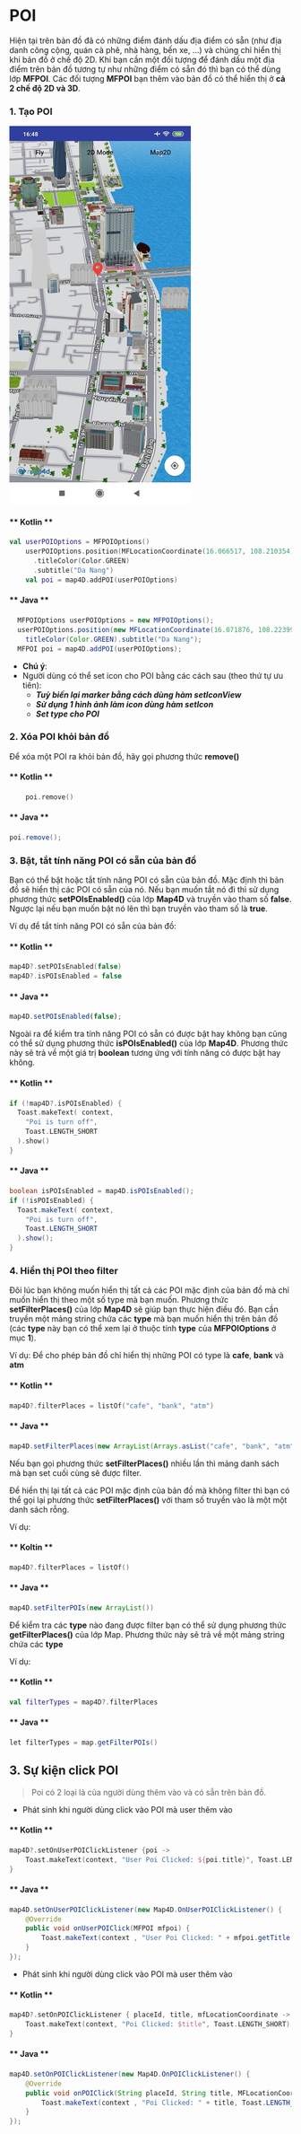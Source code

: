 # POI

Hiện tại trên bản đồ đã có những điểm đánh dấu địa điểm có sẵn (như địa danh công cộng, quán cà phê, nhà hàng, bến xe, ...)
và chúng chỉ hiển thị khi bản đồ ở chế độ 2D. Khi bạn cần một đối tượng để đánh dấu một địa điểm trên bản đồ tương tự như
những điểm có sẵn đó thì bạn có thể dùng lớp **MFPOI**. Các đối tượng **MFPOI** bạn thêm vào bản đồ có thể hiển thị
ở **cả 2 chế độ 2D và 3D**. 

### 1. Tạo POI

![CocosPod](../../resources/v1.4/poi.jpg) 
  
<!-- tabs:start -->
#### ** Kotlin **
```kotlin
val userPOIOptions = MFPOIOptions()
    userPOIOptions.position(MFLocationCoordinate(16.066517, 108.210354)).title("Test User POI")
      .titleColor(Color.GREEN)
      .subtitle("Da Nang")
    val poi = map4D.addPOI(userPOIOptions)
```

#### ** Java **
```java
  MFPOIOptions userPOIOptions = new MFPOIOptions();
  userPOIOptions.position(new MFLocationCoordinate(16.071876, 108.223994)).title("Test User POI")
    titleColor(Color.GREEN).subtitle("Da Nang");
  MFPOI poi = map4D.addPOI(userPOIOptions);
```
<!-- tabs:end -->
 - **Chú ý**:
 - Người dùng có thể set icon cho POI bằng các cách sau (theo thứ tự ưu tiên):
   - ***Tuỳ biến lại marker bằng cách dùng hàm setIconView***
   - ***Sử dụng 1 hình ảnh làm icon dùng hàm setIcon***
   - ***Set type cho POI***
   
### 2. Xóa POI khỏi bản đồ

Để xóa một POI ra khỏi bản đồ, hãy gọi phương thức **remove()**

<!-- tabs:start -->
#### ** Kotlin **
```kotlin
    poi.remove()
```
#### ** Java **
```java
poi.remove();
```
<!-- tabs:end -->

### 3. Bật, tắt tính năng POI có sẵn của bản đồ

Bạn có thể bật hoặc tắt tính năng POI có sẵn của bản đồ. Mặc định thì bản đồ sẽ hiển thị các POI có sẵn của nó. Nếu bạn
muốn tắt nó đi thì sử dụng phương thức **setPOIsEnabled()** của lớp **Map4D** và truyền vào tham số **false**. Ngược
lại nếu bạn muốn bật nó lên thì bạn truyền vào tham số là **true**.

Ví dụ để tắt tính năng POI có sẵn của bản đồ:

<!-- tabs:start -->

#### ** Kotlin **
```kotlin
map4D?.setPOIsEnabled(false)
map4D?.isPOIsEnabled = false
```
#### ** Java **
```javascript
map4D.setPOIsEnabled(false);
```
<!-- tabs:end -->
Ngoài ra để kiểm tra tính năng POI có sẵn có được bật hay không bạn cũng có thể sử dụng phương thức **isPOIsEnabled()**
của lớp **Map4D**. Phương thức này sẽ trả về một giá trị **boolean** tương ứng với tính năng có được bật hay không.

<!-- tabs:start -->
#### ** Kotlin **
```kotlin
if (!map4D?.isPOIsEnabled) {
  Toast.makeText( context,
    "Poi is turn off",
    Toast.LENGTH_SHORT
  ).show()
}
```
#### ** Java **
```java
boolean isPOIsEnabled = map4D.isPOIsEnabled();
if (!isPOIsEnabled) {
  Toast.makeText( context,
    "Poi is turn off",
    Toast.LENGTH_SHORT
  ).show();
}
```
<!-- tabs:end -->

### 4. Hiển thị POI theo filter

Đôi lúc bạn không muốn hiển thị tất cả các POI mặc định của bản đồ mà chỉ muốn hiển thị theo một số type mà bạn muốn.
Phương thức **setFilterPlaces()** của lớp **Map4D** sẽ giúp bạn thực hiện điều đó. Bạn cần truyền một mảng string chứa các
**type** mà bạn muốn hiển thị trên bản đồ (các **type** này bạn có thể xem lại ở thuộc tính **type** của **MFPOIOptions**
ở mục **1**).

Ví dụ: Để cho phép bản đồ chỉ hiển thị những POI có type là **cafe**, **bank** và **atm**

<!-- tabs:start -->
#### ** Kotlin **
```kotlin
map4D?.filterPlaces = listOf("cafe", "bank", "atm")
```
#### ** Java **
```java
map4D.setFilterPlaces(new ArrayList(Arrays.asList("cafe", "bank", "atm")));
```
<!-- tabs:end -->

Nếu bạn gọi phương thức **setFilterPlaces()** nhiều lần thì mảng danh sách mà bạn set cuối cùng sẽ được filter.

Để hiển thị lại tất cả các POI mặc định của bản đồ mà không filter thì bạn có thể gọi lại phương thức **setFilterPlaces()**
với tham số truyền vào là một một danh sách rỗng.

Ví dụ:

<!-- tabs:start -->
#### ** Koltin **
```kotlin
map4D?.filterPlaces = listOf()
```

#### ** Java **
```java
map4D.setFilterPOIs(new ArrayList())
``` 
<!-- tabs:end -->

Để kiểm tra các **type** nào đang được filter bạn có thể sử dụng phương thức **getFilterPlaces()** của lớp Map. Phương
thức này sẽ trả về một mảng string chứa các **type**

Ví dụ:

<!-- tabs:start -->
#### ** Kotlin **
```kotlin
val filterTypes = map4D?.filterPlaces
```
#### ** Java **
```java
let filterTypes = map.getFilterPOIs()
```
<!-- tabs:end -->


## 3. Sự kiện click POI

> Poi có 2 loại là của người dùng thêm vào và có sẵn trên bản đồ.

- Phát sinh khi người dùng click vào POI mà user thêm vào

<!-- tabs:start -->
#### ** Kotlin **
```kotlin
map4D?.setOnUserPOIClickListener {poi ->
    Toast.makeText(context, "User Poi Clicked: ${poi.title}", Toast.LENGTH_SHORT).show()
}
```

#### ** Java **
```java
map4D.setOnUserPOIClickListener(new Map4D.OnUserPOIClickListener() {
    @Override
    public void onUserPOIClick(MFPOI mfpoi) {
        Toast.makeText(context , "User Poi Clicked: " + mfpoi.getTitle(), Toast.LENGTH_SHORT).show();
    }
});
```
<!-- tabs:end -->

- Phát sinh khi người dùng click vào POI mà user thêm vào

<!-- tabs:start -->
#### ** Kotlin **
```kotlin
map4D?.setOnPOIClickListener { placeId, title, mfLocationCoordinate ->
    Toast.makeText(context, "Poi Clicked: $title", Toast.LENGTH_SHORT).show()
}
```

#### ** Java **
```java
map4D.setOnPOIClickListener(new Map4D.OnPOIClickListener() {
    @Override
    public void onPOIClick(String placeId, String title, MFLocationCoordinate location) {
        Toast.makeText(context , "Poi Clicked: " + title, Toast.LENGTH_SHORT).show();
    }
});
```
<!-- tabs:end -->
